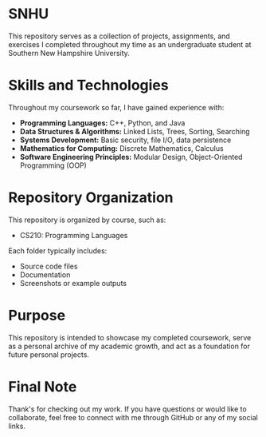 # SNHU
This repository serves as a collection of projects, assignments, and exercises I completed throughout my time as an undergraduate student at Southern New Hampshire University.

# Skills and Technologies
Throughout my coursework so far, I have gained experience with:
* **Programming Languages:** C++, Python, and Java
* **Data Structures & Algorithms:** Linked Lists, Trees, Sorting, Searching
* **Systems Development:** Basic security, file I/O, data persistence
* **Mathematics for Computing:** Discrete Mathematics, Calculus
* **Software Engineering Principles:** Modular Design, Object-Oriented Programming (OOP)

# Repository Organization
This repository is organized by course, such as:
* CS210: Programming Languages
  
Each folder typically includes:
* Source code files
* Documentation
* Screenshots or example outputs

# Purpose
This repository is intended to showcase my completed coursework, serve as a personal archive of my academic growth, and act as a foundation for future personal projects.

# Final Note
Thank's for checking out my work.
If you have questions or would like to collaborate, feel free to connect with me through GitHub or any of my social links.
